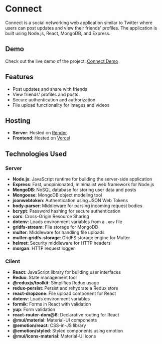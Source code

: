 # Connect

Connect is a social networking web application similar to Twitter where users can post updates and view their friends' profiles. The application is built using Node.js, React, MongoDB, and Express.

## Demo

Check out the live demo of the project: [Connect Demo](https://connect-phi-one.vercel.app/)

## Features

- Post updates and share with friends
- View friends' profiles and posts
- Secure authentication and authorization
- File upload functionality for images and videos

## Hosting

- **Server**: Hosted on [Render](https://render.com/)
- **Frontend**: Hosted on [Vercel](https://vercel.com/)


## Technologies Used

### Server

- **Node.js**: JavaScript runtime for building the server-side application
- **Express**: Fast, unopinionated, minimalist web framework for Node.js
- **MongoDB**: NoSQL database for storing user data and posts
- **Mongoose**: MongoDB object modeling tool
- **jsonwebtoken**: Authentication using JSON Web Tokens
- **body-parser**: Middleware for parsing incoming request bodies
- **bcrypt**: Password hashing for secure authentication
- **cors**: Cross-Origin Resource Sharing
- **dotenv**: Loads environment variables from a `.env` file
- **gridfs-stream**: File storage for MongoDB
- **multer**: Middleware for handling file uploads
- **multer-gridfs-storage**: GridFS storage engine for Multer
- **helmet**: Security middleware for HTTP headers
- **morgan**: HTTP request logger

### Client

- **React**: JavaScript library for building user interfaces
- **Redux**: State management tool
- **@reduxjs/toolkit**: Simplifies Redux usage
- **redux-persist**: Persist and rehydrate a Redux store
- **react-dropzone**: File upload component for React
- **dotenv**: Loads environment variables
- **formik**: Forms in React with validation
- **yup**: Form validation
- **react-router-dom@6**: Declarative routing for React
- **@mui/material**: Material-UI components
- **@emotion/react**: CSS-in-JS library
- **@emotion/styled**: Styled components using emotion
- **@mui/icons-material**: Material-UI icons
